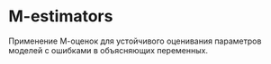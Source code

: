 # M-estimators
Применение М-оценок для устойчивого оценивания параметров моделей с ошибками в объясняющих переменных.
